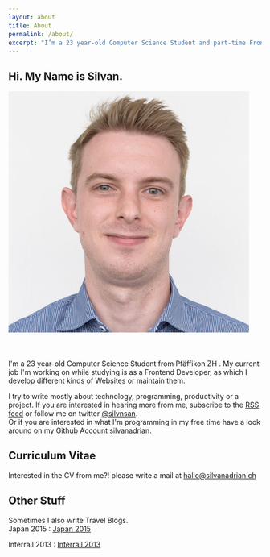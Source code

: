 ```yaml
---
layout: about
title: About
permalink: /about/
excerpt: "I’m a 23 year-old Computer Science Student and part-time Frontend Developer"
---
```

<div itemscope itemtype="http://schema.org/Person">
<h2 class="abouttitle">Hi. My Name is <span itemprop="givenName">Silvan</span>.</h2>

<div style="margin-bottom:50px;" class="center-block col-lg-5 col-md-5 col-sm-6 col-xs-9">
<img alt="Silvan Adrian" src="/img/about/about.jpg" />
</div>

I'm a 23 year-old Computer Science Student from <span itemprop="address" itemscope itemtype="http://schema.org/PostalAddress">
<span itemprop="addressLocality">Pfäffikon ZH</span>
</span>. My current job I'm working on while studying is as a <span itemprop="jobtitle">Frontend Developer</span>, as which I develop different kinds of Websites or maintain them.<br>

I try to write mostly about technology, programming, productivity or a project. If you are interested in hearing more from me, subscribe to the <a itemprop="url" href="https://silvanadrian.ch/feed.xml">RSS feed</a> or follow me on twitter <a itemprop="sameAs" href="https://twitter.com/silvnsan">@silvnsan</a>.
<br>
Or if you are interested in what I'm programming in my free time have a look around on my Github Account <a itemprop="sameAs" href="https://github.com/silvanadrian">silvanadrian</a>.


<h2>Curriculum Vitae</h2>

Interested in the CV from me?! please write a mail at <a itemprop="email" href="mailto:hallo@silvanadrian.ch">hallo@silvanadrian.ch</a>

<h2>Other Stuff</h2>

Sometimes I also write Travel Blogs.
<br>
Japan 2015 : <a rel="nofollow" href="http://silvanadrian.ch/japan2015">Japan 2015</a><br>

Interrail 2013 : <a rel="nofollow" href="http://silvanadrian.ch/interrail2013">Interrail 2013</a>
</div>
